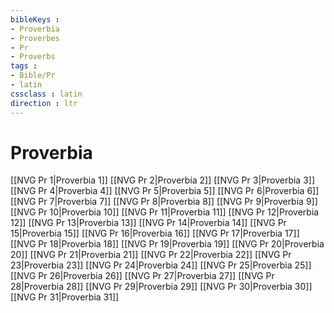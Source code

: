 ```yaml
---
bibleKeys : 
- Proverbia
- Proverbes
- Pr
- Proverbs
tags : 
- Bible/Pr
- latin
cssclass : latin
direction : ltr
---
```


# Proverbia

[[NVG Pr 1|Proverbia 1]]
[[NVG Pr 2|Proverbia 2]]
[[NVG Pr 3|Proverbia 3]]
[[NVG Pr 4|Proverbia 4]]
[[NVG Pr 5|Proverbia 5]]
[[NVG Pr 6|Proverbia 6]]
[[NVG Pr 7|Proverbia 7]]
[[NVG Pr 8|Proverbia 8]]
[[NVG Pr 9|Proverbia 9]]
[[NVG Pr 10|Proverbia 10]]
[[NVG Pr 11|Proverbia 11]]
[[NVG Pr 12|Proverbia 12]]
[[NVG Pr 13|Proverbia 13]]
[[NVG Pr 14|Proverbia 14]]
[[NVG Pr 15|Proverbia 15]]
[[NVG Pr 16|Proverbia 16]]
[[NVG Pr 17|Proverbia 17]]
[[NVG Pr 18|Proverbia 18]]
[[NVG Pr 19|Proverbia 19]]
[[NVG Pr 20|Proverbia 20]]
[[NVG Pr 21|Proverbia 21]]
[[NVG Pr 22|Proverbia 22]]
[[NVG Pr 23|Proverbia 23]]
[[NVG Pr 24|Proverbia 24]]
[[NVG Pr 25|Proverbia 25]]
[[NVG Pr 26|Proverbia 26]]
[[NVG Pr 27|Proverbia 27]]
[[NVG Pr 28|Proverbia 28]]
[[NVG Pr 29|Proverbia 29]]
[[NVG Pr 30|Proverbia 30]]
[[NVG Pr 31|Proverbia 31]]
